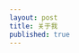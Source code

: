 ```yaml
---
layout: post
title: 关于我
published: true
---
```

<div data-height="150" data-width="100%" data-github="and1coder" class="github-card"></div>
<script src="http://lab.lepture.com/github-cards/widget.js"></script>